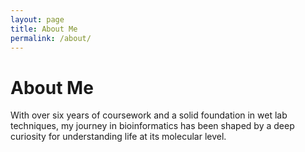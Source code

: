 ```yaml
---
layout: page
title: About Me
permalink: /about/
---
```


# About Me

With over six years of coursework and a solid foundation in wet lab techniques, my journey in bioinformatics has been shaped by a deep curiosity for understanding life at its molecular level.
